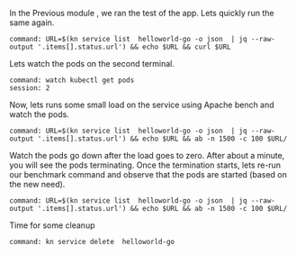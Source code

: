 In the Previous module ,  we ran the test of the app. Lets quickly run the same again. 

```terminal:execute
command: URL=$(kn service list  helloworld-go -o json  | jq --raw-output '.items[].status.url') && echo $URL && curl $URL 
```

Lets watch the pods on the second terminal. 
```terminal:execute
command: watch kubectl get pods
session: 2
```

Now, lets runs some small load on the service using Apache bench and watch the pods.
```terminal:execute
command: URL=$(kn service list  helloworld-go -o json  | jq --raw-output '.items[].status.url') && echo $URL && ab -n 1500 -c 100 $URL/
```
Watch the pods go down after the load goes to zero. After about a minute,  you will see the pods terminating. Once the termination starts, lets re-run our benchmark command and observe that the pods are started  (based on the new need).

```terminal:execute
command: URL=$(kn service list  helloworld-go -o json  | jq --raw-output '.items[].status.url') && echo $URL && ab -n 1500 -c 100 $URL/
```

Time for some cleanup 

```terminal:execute
command: kn service delete  helloworld-go 
```